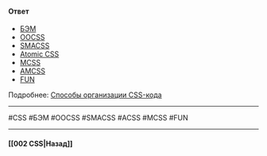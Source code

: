 #### Ответ

- [БЭМ](https://habr.com/ru/articles/256109/#bem)
- [OOCSS](https://habr.com/ru/articles/256109/#oocss)
- [SMACSS](https://habr.com/ru/articles/256109/#smacss)
- [Atomic CSS](https://habr.com/ru/articles/256109/#atomic)
- [MCSS](https://habr.com/ru/articles/256109/#mcss)
- [AMCSS](https://habr.com/ru/articles/256109/#amcss)
- [FUN](https://habr.com/ru/articles/256109/#fun)

Подробнее: [Способы организации CSS-кода](https://habrahabr.ru/post/256109/)

___
#CSS #БЭМ #OOCSS #SMACSS #ACSS #MCSS #FUN

___

#### [[002 CSS|Назад]]